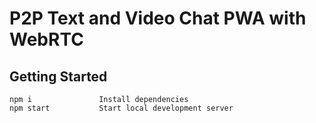 # P2P Text and Video Chat PWA with WebRTC

## Getting Started

```
npm i               Install dependencies
npm start           Start local development server
```